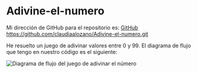 # Adivine-el-numero

Mi dirección de GitHub para el repositorio es: [GitHub](https://github.com/claudiaalozano/Adivine-el-numero.git)
https://github.com/claudiaalozano/Adivine-el-numero.git

He resuelto un juego de adivinar valores entre 0 y 99.
El diagrama de flujo que tengo en nuestro código es el siguiente:

![Diagrama de flujo del juego de adivinar el número](C:\Users\Claudia\Desktop)
